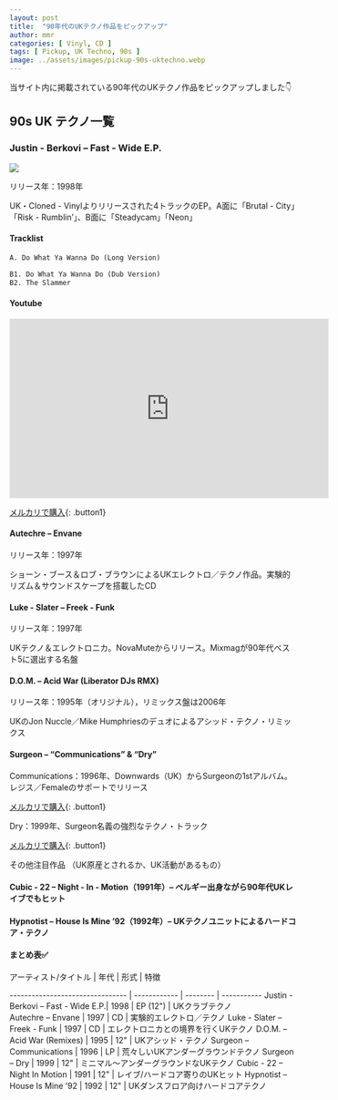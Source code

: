 ```yaml
---
layout: post
title:  "90年代のUKテクノ作品をピックアップ"
author: mmr
categories: [ Vinyl, CD ]
tags: [ Pickup, UK Techno, 90s ]
image: ../assets/images/pickup-90s-uktechno.webp
---
```


当サイト内に掲載されている90年代のUKテクノ作品をピックアップしました👇

## 90s UK テクノ一覧

### Justin - Berkovi – Fast - Wide E.P.
<img src="../assets/images/Justin%20Berkovi%20%E2%80%93%20Fast-%20Wide%20E.P.jpg">

リリース年：1998年

UK・Cloned - Vinylよりリリースされた4トラックのEP。A面に「Brutal - City」「Risk - Rumblin’」、B面に「Steadycam」「Neon」

#### Tracklist
```md
A. Do What Ya Wanna Do (Long Version)

B1. Do What Ya Wanna Do (Dub Version)
B2. The Slammer
```

#### Youtube
<iframe width="560" height="315" src="https://www.youtube.com/embed/raRKgT5VRTA?si=v5q8VH9ArbzfZiQ3" title="YouTube video player" frameborder="0" allow="accelerometer; autoplay; clipboard-write; encrypted-media; gyroscope; picture-in-picture; web-share" referrerpolicy="strict-origin-when-cross-origin" allowfullscreen=""></iframe>


[メルカリで購入](https://jp.mercari.com/item/m73468913640?afid=6142608987){: .button1}

#### Autechre – Envane

リリース年：1997年

ショーン・ブース＆ロブ・ブラウンによるUKエレクトロ／テクノ作品。実験的リズム＆サウンドスケープを搭載したCD


#### Luke - Slater – Freek - Funk

リリース年：1997年

UKテクノ＆エレクトロニカ。NovaMuteからリリース。Mixmagが90年代ベスト5に選出する名盤


#### D.O.M. – Acid War (Liberator DJs RMX)
リリース年：1995年（オリジナル），リミックス盤は2006年

UKのJon Nuccle／Mike Humphriesのデュオによるアシッド・テクノ・リミックス


#### Surgeon – “Communications” & “Dry”

Communications：1996年、Downwards（UK）からSurgeonの1stアルバム。レジス／Femaleのサポートでリリース

[メルカリで購入](https://jp.mercari.com/item/m27019476665?afid=6142608987){: .button1}

Dry：1999年、Surgeon名義の強烈なテクノ・トラック

[メルカリで購入](https://jp.mercari.com/item/m27019476665?afid=6142608987){: .button1}

その他注目作品
（UK原産とされるか、UK活動があるもの）

#### Cubic - 22 – Night - In - Motion（1991年）– ベルギー出身ながら90年代UKレイブでもヒット

#### Hypnotist – House Is Mine ’92（1992年）– UKテクノユニットによるハードコア・テクノ


#### まとめ表✅

<div class="datatable-begin"></div>

アーティスト/タイトル                   | 年代   | 形式 | 特徴

-------------------------------- | ------------ | -------- | -----------
Justin - Berkovi – Fast - Wide E.P.| 1998  | EP (12")  | UKクラブテクノ   
Autechre – Envane | 1997 | CD    | 実験的エレクトロ／テクノ
Luke - Slater – Freek - Funk | 1997 | CD | エレクトロニカとの境界を行くUKテクノ
D.O.M. – Acid War (Remixes) | 1995 | 12" | UKアシッド・テクノ
Surgeon – Communications | 1996 | LP | 荒々しいUKアンダーグラウンドテクノ
Surgeon – Dry | 1999 | 12" | ミニマル～アンダーグラウンドなUKテクノ
Cubic - 22 – Night In Motion | 1991 | 12" | レイブ/ハードコア寄りのUKヒット
Hypnotist – House Is Mine ’92 | 1992 | 12" | UKダンスフロア向けハードコアテクノ

<div class="datatable-end"></div>




